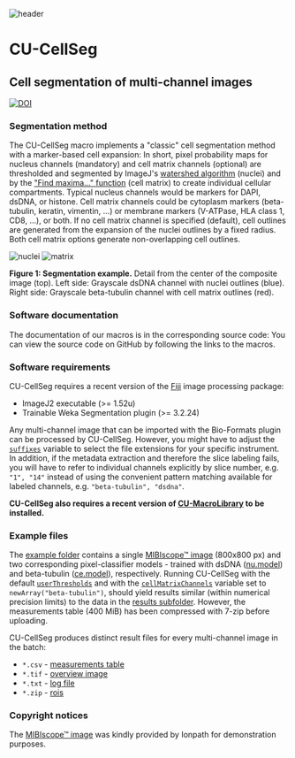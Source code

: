 ![header](https://user-images.githubusercontent.com/19319377/116188917-678dcd00-a6e5-11eb-91ca-9f0418843dff.png)
# CU-CellSeg
## Cell segmentation of multi-channel images
[![DOI](https://zenodo.org/badge/DOI/10.5281/zenodo.4599644.svg)](https://doi.org/10.5281/zenodo.4599644)
### Segmentation method
The CU-CellSeg macro implements a "classic" cell segmentation method with a marker-based cell expansion: In short, pixel probability maps for nucleus channels (mandatory) and cell matrix channels (optional) are thresholded and segmented by ImageJ's [watershed algorithm](https://imagej.nih.gov/ij/docs/guide/146-29.html#sub:Watershed) (nuclei) and by the ["Find maxima..." function](https://imagej.nih.gov/ij/docs/guide/146-29.html#sub:Find-Maxima) (cell matrix) to create individual cellular compartments. Typical nucleus channels would be markers for DAPI, dsDNA, or histone. Cell matrix channels could be cytoplasm markers (beta-tubulin, keratin, vimentin, ...) or membrane markers (V-ATPase, HLA class 1, CD8, ...), or both. If no cell matrix channel is specified (default), cell outlines are generated from the expansion of the nuclei outlines by a fixed radius. Both cell matrix options generate non-overlapping cell outlines.

![nuclei](https://user-images.githubusercontent.com/19319377/116176320-34404380-a6cf-11eb-998f-4f9d501c8398.png) ![matrix](https://user-images.githubusercontent.com/19319377/116176328-373b3400-a6cf-11eb-9588-298a12cf4f00.png)

**Figure 1: Segmentation example.** Detail from the center of the composite image (top). Left side: Grayscale dsDNA channel with nuclei outlines (blue). Right side: Grayscale beta-tubulin channel with cell matrix outlines (red).

### Software documentation
The documentation of our macros is in the corresponding source code: You can view the source code on GitHub by following the links to the macros.

### Software requirements
CU-CellSeg requires a recent version of the [Fiji](https://fiji.sc/) image processing package:
* ImageJ2 executable (>= 1.52u)
* Trainable Weka Segmentation plugin (>= 3.2.24)

Any multi-channel image that can be imported with the Bio-Formats plugin can be processed by CU-CellSeg. However, you might have to adjust the [`suffixes`](https://github.com/christianrickert/CU-CellSeg/blob/1469060902e4277354b93b9649c065e6e55826b2/CU-CellSeg.ijm#L69) variable to select the file extensions for your specific instrument. In addition, if the metadata extraction and therefore the slice labeling fails, you will have to refer to individual channels explicitly by slice number, e.g. `"1", "14"` instead of using the convenient pattern matching available for labeled channels, e.g. `"beta-tubulin", "dsdna"`.

**CU-CellSeg also requires a recent version of [CU-MacroLibrary](https://github.com/christianrickert/CU-MacroLibrary/) to be installed.**

### Example files
The [example folder](https://github.com/christianrickert/CU-CellSeg/tree/main/example) contains a single [MIBIscope™ image](https://github.com/christianrickert/CU-CellSeg/blob/main/example/20200109_3232_Run-16_FOV1_Final_3232_Top_R3C1_Tonsil.tiff?raw=true) (800x800 px) and two corresponding pixel-classifier models - trained with dsDNA ([nu.model](https://github.com/christianrickert/CU-CellSeg/blob/main/example/nu.model?raw=true)) and beta-tubulin ([ce.model](https://github.com/christianrickert/CU-CellSeg/blob/main/example/ce.model?raw=true)), respectively.
Running CU-CellSeg with the default [`userThresholds`](https://github.com/christianrickert/CU-CellSeg/blob/639e2b154d8455282ee769e337859a0713fe247f/CU-CellSeg.ijm#L75) and with the [`cellMatrixChannels`](https://github.com/christianrickert/CU-CellSeg/blob/639e2b154d8455282ee769e337859a0713fe247f/CU-CellSeg.ijm#L78) variable set to `newArray("beta-tubulin")`, should yield results similar (within numerical precision limits) to the data in the [results subfolder](https://github.com/christianrickert/CU-CellSeg/tree/main/example/20200109_3232_Run-16_FOV1_Final_3232_Top_R3C1_Tonsil). However, the measurements table (400 MiB) has been compressed with 7-zip before uploading.

CU-CellSeg produces distinct result files for every multi-channel image in the batch:
* `*.csv` - [measurements table](https://github.com/christianrickert/CU-CellSeg/blob/main/example/20200109_3232_Run-16_FOV1_Final_3232_Top_R3C1_Tonsil/20200109_3232_Run-16_FOV1_Final_3232_Top_R3C1_Tonsil.7z?raw=true)
* `*.tif` - [overview image](https://github.com/christianrickert/CU-CellSeg/blob/main/example/20200109_3232_Run-16_FOV1_Final_3232_Top_R3C1_Tonsil/20200109_3232_Run-16_FOV1_Final_3232_Top_R3C1_Tonsil.tif?raw=true)
* `*.txt` - [log file](https://github.com/christianrickert/CU-CellSeg/blob/main/example/20200109_3232_Run-16_FOV1_Final_3232_Top_R3C1_Tonsil/20200109_3232_Run-16_FOV1_Final_3232_Top_R3C1_Tonsil.txt)
* `*.zip` - [rois](https://github.com/christianrickert/CU-CellSeg/blob/main/example/20200109_3232_Run-16_FOV1_Final_3232_Top_R3C1_Tonsil/20200109_3232_Run-16_FOV1_Final_3232_Top_R3C1_Tonsil.zip?raw=true)

### Copyright notices
The [MIBIscope™ image](https://mibi-share.ionpath.com/tracker/overlay/sets/16/116) was kindly provided by Ionpath for demonstration purposes.
